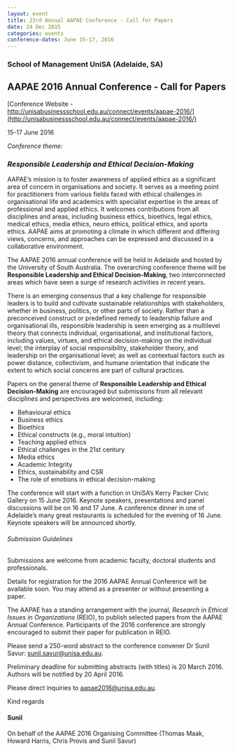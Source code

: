 ```yaml
---
layout: event
title: 23rd Annual AAPAE Conference - Call for Papers
date: 24 Dec 2015
categories: events
conference-dates: June 15-17, 2016
---
```

### School of Management UniSA (Adelaide, SA)
## AAPAE 2016 Annual Conference - Call for Papers

[Conference Website - http://unisabusinessschool.edu.au/connect/events/aapae-2016/](http://unisabusinessschool.edu.au/connect/events/aapae-2016/)

15-17 June 2016

_Conference theme:_

### _Responsible Leadership and Ethical Decision-Making_ ###

AAPAE’s mission is to foster awareness of applied ethics as a significant area of concern in organisations and society. It serves as a meeting point for practitioners from various fields faced with ethical challenges in organisational life and academics with specialist expertise in the areas of professional and applied ethics. It welcomes contributions from all disciplines and areas, including business ethics, bioethics, legal ethics, medical ethics, media ethics, neuro ethics, political ethics, and sports ethics. AAPAE aims at promoting a climate in which different and differing views, concerns, and approaches can be expressed and discussed in a collaborative environment.

The AAPAE 2016 annual conference will be held in Adelaide and hosted by the University of South Australia. The overarching conference theme will be **Responsible Leadership and Ethical Decision-Making**, two interconnected areas which have seen a surge of research activities in recent years. 

There is an emerging consensus that a key challenge for responsible leaders is to build and cultivate sustainable relationships with stakeholders, whether in business, politics, or other parts of society. Rather than a preconceived construct or predefined remedy to leadership failure and organisational ills, responsible leadership is seen emerging as a multilevel theory that connects individual, organisational, and institutional factors, including values, virtues, and ethical decision-making on the individual level; the interplay of social responsibility, stakeholder theory, and leadership on the organisational level; as well as contextual factors such as power distance, collectivism, and humane orientation that indicate the extent to which social concerns are part of cultural practices.

Papers on the general theme of **Responsible Leadership and Ethical Decision-Making** are encouraged but submissions from all relevant disciplines and perspectives are welcomed, including:

+	Behavioural ethics
+	Business ethics
+	Bioethics
+	Ethical constructs (e.g., moral intuition)
+	Teaching applied ethics
+	Ethical challenges in the 21st century
+	Media ethics
+	Academic Integrity
+	Ethics, sustainability and CSR
+	The role of emotions in ethical decision-making

The conference will start with a function in UniSA’s Kerry Packer Civic Gallery on 15 June 2016. Keynote speakers, presentations and panel discussions will be on 16 and 17 June. A conference dinner in one of Adelaide’s many great restaurants is scheduled for the evening of 16 June. Keynote speakers will be announced shortly.

###### Submission Guidelines

Submissions are welcome from academic faculty, doctoral students and professionals. 

Details for registration for the 2016 AAPAE Annual Conference will be available soon. You may attend as a presenter or without presenting a paper.

The AAPAE has a standing arrangement with the journal, *Research in Ethical Issues in Organizations* (REIO), to publish selected papers from the AAPAE Annual Conference. Participants of the 2016 conference are strongly encouraged to submit their paper for publication in REIO.
 
Please send a 250-word abstract to the conference convener Dr Sunil Savur: sunil.savur@unisa.edu.au. 

Preliminary deadline for submitting abstracts (with titles) is 20 March 2016. Authors will be notified by 20 April 2016. 

Please direct inquiries to aapae2016@unisa.edu.au.

Kind regards

#### Sunil
On behalf of the AAPAE 2016 Organising Committee (Thomas Maak, Howard Harris, Chris Provis and Sunil Savur)
